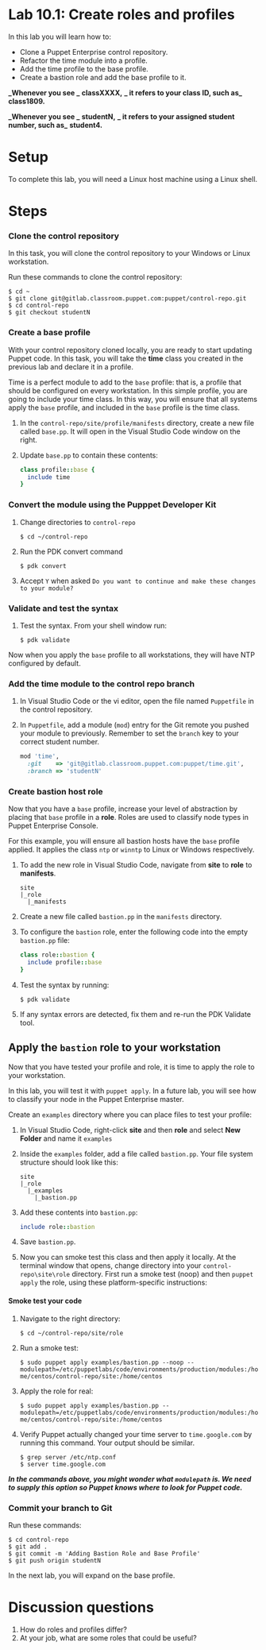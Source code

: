 # Lab 10.1: Create roles and profiles

In this lab you will learn how to:

* Clone a Puppet Enterprise control repository.
* Refactor the time module into a profile.
* Add the time profile to the base profile.
* Create a bastion role and add the base profile to it.

**_Whenever you see _** **classXXXX,** **_ it refers to your class ID, such as_** **class1809.**

**_Whenever you see _** **studentN,** **_ it refers to your assigned student number, such as_** **student4.**

# Setup

To complete this lab, you will need a Linux host machine using a Linux shell.

# Steps

### Clone the control repository

In this task, you will clone the control repository to your Windows or Linux workstation.

Run these commands to clone the control repository:

   ```
   $ cd ~
   $ git clone git@gitlab.classroom.puppet.com:puppet/control-repo.git
   $ cd control-repo
   $ git checkout studentN
```

### Create a base profile

With your control repository cloned locally, you are ready to start updating Puppet code. In this task, you will take the **time** class you created in the previous lab and declare it in a profile.

Time is a perfect module to add to the `base` profile: that is, a profile that should be configured on every workstation. In this simple profile, you are going to include your time class. In this way, you will ensure that all systems apply the `base` profile, and included in the `base` profile is the time class.

1. In the `control-repo/site/profile/manifests` directory, create a new file called `base.pp`. It will open in the Visual Studio Code window on the right. 
1. Update `base.pp` to contain these contents:

    ```ruby
    class profile::base {
      include time
    }
    ```

### Convert the module using the Pupppet Developer Kit

1. Change directories to `control-repo`
    
    ```$ cd ~/control-repo```

1. Run the PDK convert command

    ```$ pdk convert```

1. Accept `Y` when asked `Do you want to continue and make these changes to your module?`

### Validate and test the syntax

1. Test the syntax. From your shell window run:

    ```$ pdk validate```

Now when you apply the `base` profile to all workstations, they will have NTP configured by default.

### Add the time module to the control repo branch

1. In Visual Studio Code or the vi editor, open the file named `Puppetfile` in the control repository.
1. In `Puppetfile`, add a module (`mod`) entry for the Git remote you pushed your module to previously. Remember to set the `branch` key to your correct student number.

    ```ruby
    mod 'time',
      :git    => 'git@gitlab.classroom.puppet.com:puppet/time.git',
      :branch => 'studentN'
    ```

### Create bastion host role

Now that you have a `base` profile, increase your level of abstraction by placing that `base` profile in a **role**. Roles are used to classify node types in Puppet Enterprise Console.

For this example, you will ensure all bastion hosts have the `base` profile applied. It applies the class `ntp` or `winntp` to Linux or Windows respectively.

1. To add the new role in Visual Studio Code, navigate from **site** to **role** to **manifests**.

    ```
    site
    |_role
      |_manifests
    ```

1. Create a new file called `bastion.pp` in the `manifests` directory.

1. To configure the `bastion` role, enter the following code into the empty `bastion.pp` file:

    ```ruby
    class role::bastion {
      include profile::base
    }
    ```

1. Test the syntax by running:

    ```$ pdk validate```

1. If any syntax errors are detected, fix them and re-run the PDK Validate tool.

## Apply the `bastion` role to your workstation

Now that you have tested your profile and role, it is time to apply the role to your workstation. 

In this lab, you will test it with `puppet apply`. In a future lab, you will see how to classify your node in the Puppet Enterprise master.

Create an `examples` directory where you can place files to test your profile:

1. In Visual Studio Code, right-click **site** and then **role** and select **New Folder** and name it `examples`
1. Inside the `examples` folder, add a file called `bastion.pp`. Your file system structure should look like this:

    ```
    site
    |_role
      |_examples
        |_bastion.pp
    ```

1. Add these contents into `bastion.pp`:

    ```ruby
    include role::bastion
    ```

1. Save `bastion.pp`.

1. Now you can smoke test this class and then apply it locally. At the terminal window that opens, change directory into your `control-repo\site\role` directory. First run a smoke test (noop) and then `puppet apply` the role, using these platform-specific instructions:

#### Smoke test your code

1. Navigate to the right directory:

    ```$ cd ~/control-repo/site/role```

1. Run a smoke test:

    ```$ sudo puppet apply examples/bastion.pp --noop --modulepath=/etc/puppetlabs/code/environments/production/modules:/home/centos/control-repo/site:/home/centos```

1. Apply the role for real:

    ```$ sudo puppet apply examples/bastion.pp --modulepath=/etc/puppetlabs/code/environments/production/modules:/home/centos/control-repo/site:/home/centos```

1. Verify Puppet actually changed your time server to `time.google.com` by running this command. Your output should be similar.

    ```
    $ grep server /etc/ntp.conf
    $ server time.google.com
    ```

**_In the commands above, you might wonder what `modulepath` is. We need to supply this option so Puppet knows where to look for Puppet code._**

### Commit your branch to Git

Run these commands:

```
$ cd control-repo
$ git add .
$ git commit -m 'Adding Bastion Role and Base Profile'
$ git push origin studentN
```

In the next lab, you will expand on the base profile.

# Discussion questions

1. How do roles and profiles differ?
1. At your job, what are some roles that could be useful?